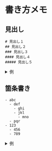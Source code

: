 # 書き方メモ

## 見出し
```
# 見出し１
## 見出し２
### 見出し３
#### 見出し４
##### 見出し５
```
<details>
<summary>例</summary>

# 見出し１
## 見出し２
### 見出し３
#### 見出し４
##### 見出し５
</details>

## 箇条書き
```
- abc
  - def
    - ghi
    - jkl
      - mno
  - pqr
- 123
  - 456
  - 789
```
<details>
<summary>例</summary>

- abc
  - def
    - ghi
    - jkl
      - mno
  - pqr
- 123
  - 456
  - 789
</details>
